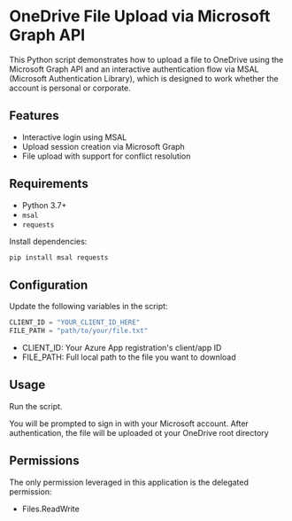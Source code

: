 # OneDrive File Upload via Microsoft Graph API

This Python script demonstrates how to upload a file to OneDrive using the Microsoft Graph API and an interactive authentication flow via MSAL (Microsoft Authentication Library), which is designed to work whether the account is personal or corporate.

## Features

- Interactive login using MSAL
- Upload session creation via Microsoft Graph
- File upload with support for conflict resolution

## Requirements
- Python 3.7+
- `msal`
- `requests`

Install dependencies:

```bash
pip install msal requests
```

## Configuration

Update the following variables in the script:

```python
CLIENT_ID = "YOUR_CLIENT_ID_HERE"
FILE_PATH = "path/to/your/file.txt"
```

- CLIENT_ID: Your Azure App registration's client/app ID
- FILE_PATH: Full local path to the file you want to download

## Usage

Run the script.

You will be prompted to sign in with your Microsoft account. After authentication, the file will be uploaded ot your OneDrive root directory

## Permissions

The only permission leveraged in this application is the delegated permission: 

- Files.ReadWrite

